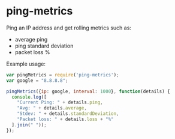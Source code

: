# ping-metrics

Ping an IP address and get rolling metrics such as:

- average ping
- ping standard deviation
- packet loss %

Example usage:

```javascript
var pingMetrics = require('ping-metrics');
var google = "8.8.8.8";

pingMetrics({ip: google, interval: 1000}, function(details) {
  console.log([
    "Current Ping: " + details.ping,
    "Avg: " + details.average,
    "Stdev: " + details.standardDeviation,
    "Packet loss: " + details.loss + "%"
  ].join(" "));
});
```

